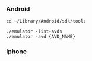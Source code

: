### Android

```
cd ~/Library/Android/sdk/tools

./emulator -list-avds
./emulator -avd {AVD_NAME}

```
### Iphone